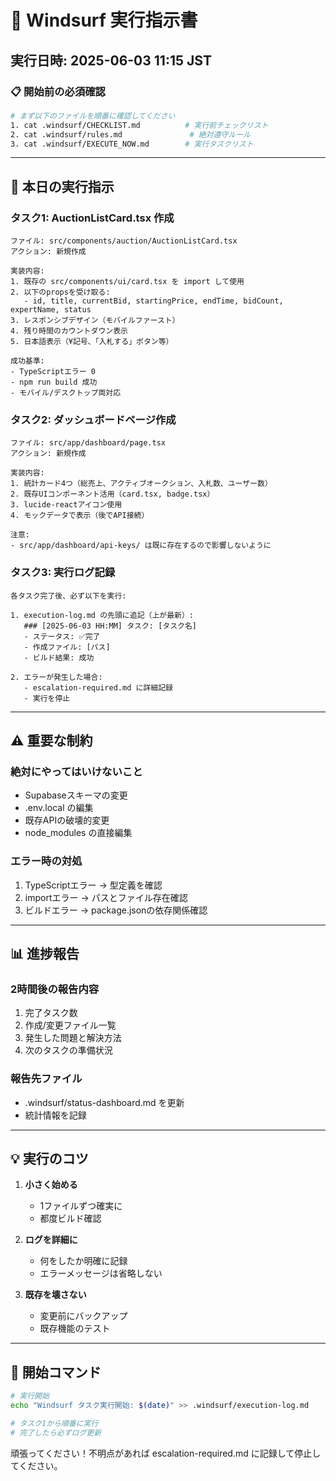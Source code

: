 # 🤖 Windsurf 実行指示書

## 実行日時: 2025-06-03 11:15 JST

### 📋 開始前の必須確認

```bash
# まず以下のファイルを順番に確認してください
1. cat .windsurf/CHECKLIST.md          # 実行前チェックリスト
2. cat .windsurf/rules.md               # 絶対遵守ルール
3. cat .windsurf/EXECUTE_NOW.md        # 実行タスクリスト
```

---

## 🎯 本日の実行指示

### タスク1: AuctionListCard.tsx 作成

```
ファイル: src/components/auction/AuctionListCard.tsx
アクション: 新規作成

実装内容:
1. 既存の src/components/ui/card.tsx を import して使用
2. 以下のpropsを受け取る:
   - id, title, currentBid, startingPrice, endTime, bidCount, expertName, status
3. レスポンシブデザイン（モバイルファースト）
4. 残り時間のカウントダウン表示
5. 日本語表示（¥記号、「入札する」ボタン等）

成功基準:
- TypeScriptエラー 0
- npm run build 成功
- モバイル/デスクトップ両対応
```

### タスク2: ダッシュボードページ作成

```
ファイル: src/app/dashboard/page.tsx
アクション: 新規作成

実装内容:
1. 統計カード4つ（総売上、アクティブオークション、入札数、ユーザー数）
2. 既存UIコンポーネント活用（card.tsx, badge.tsx）
3. lucide-reactアイコン使用
4. モックデータで表示（後でAPI接続）

注意:
- src/app/dashboard/api-keys/ は既に存在するので影響しないように
```

### タスク3: 実行ログ記録

```
各タスク完了後、必ず以下を実行:

1. execution-log.md の先頭に追記（上が最新）:
   ### [2025-06-03 HH:MM] タスク: [タスク名]
   - ステータス: ✅完了
   - 作成ファイル: [パス]
   - ビルド結果: 成功

2. エラーが発生した場合:
   - escalation-required.md に詳細記録
   - 実行を停止
```

---

## ⚠️ 重要な制約

### 絶対にやってはいけないこと

- Supabaseスキーマの変更
- .env.local の編集
- 既存APIの破壊的変更
- node_modules の直接編集

### エラー時の対処

1. TypeScriptエラー → 型定義を確認
2. importエラー → パスとファイル存在確認
3. ビルドエラー → package.jsonの依存関係確認

---

## 📊 進捗報告

### 2時間後の報告内容

1. 完了タスク数
2. 作成/変更ファイル一覧
3. 発生した問題と解決方法
4. 次のタスクの準備状況

### 報告先ファイル

- .windsurf/status-dashboard.md を更新
- 統計情報を記録

---

## 💡 実行のコツ

1. **小さく始める**

   - 1ファイルずつ確実に
   - 都度ビルド確認

2. **ログを詳細に**

   - 何をしたか明確に記録
   - エラーメッセージは省略しない

3. **既存を壊さない**
   - 変更前にバックアップ
   - 既存機能のテスト

---

## 🚀 開始コマンド

```bash
# 実行開始
echo "Windsurf タスク実行開始: $(date)" >> .windsurf/execution-log.md

# タスク1から順番に実行
# 完了したら必ずログ更新
```

頑張ってください！不明点があれば escalation-required.md に記録して停止してください。
